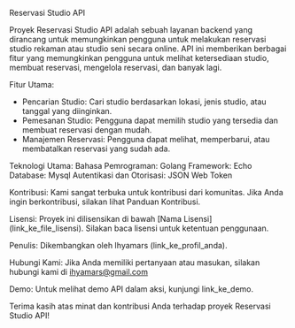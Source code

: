 Reservasi Studio API

Proyek Reservasi Studio API adalah sebuah layanan backend yang dirancang untuk memungkinkan pengguna untuk melakukan reservasi studio rekaman atau studio seni secara online. API ini memberikan berbagai fitur yang memungkinkan pengguna untuk melihat ketersediaan studio, membuat reservasi, mengelola reservasi, dan banyak lagi.

Fitur Utama:
- Pencarian Studio: Cari studio berdasarkan lokasi, jenis studio, atau tanggal yang diinginkan.
- Pemesanan Studio: Pengguna dapat memilih studio yang tersedia dan membuat reservasi dengan mudah.
- Manajemen Reservasi: Pengguna dapat melihat, memperbarui, atau membatalkan reservasi yang sudah ada.


Teknologi Utama:
Bahasa Pemrograman: Golang
Framework: Echo
Database: Mysql
Autentikasi dan Otorisasi: JSON Web Token

Kontribusi:
Kami sangat terbuka untuk kontribusi dari komunitas. Jika Anda ingin berkontribusi, silakan lihat Panduan Kontribusi.

Lisensi:
Proyek ini dilisensikan di bawah [Nama Lisensi] (link_ke_file_lisensi). Silakan baca lisensi untuk ketentuan penggunaan.

Penulis:
Dikembangkan oleh Ihyamars (link_ke_profil_anda).

Hubungi Kami:
Jika Anda memiliki pertanyaan atau masukan, silakan hubungi kami di ihyamars@gmail.com

Demo:
Untuk melihat demo API dalam aksi, kunjungi link_ke_demo.

Terima kasih atas minat dan kontribusi Anda terhadap proyek Reservasi Studio API!